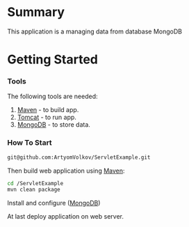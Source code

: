 # Summary

This application is a managing data from database MongoDB

# Getting Started

### Tools

The following tools are needed:

1. [Maven][] - to build app.
2. [Tomcat][] - to run app.
4. [MongoDB][] - to store data.

### How To Start

```bash
git@github.com:ArtyomVolkov/ServletExample.git
```

Then build web application using [Maven](http://maven.apache.org/):
```bash
cd /ServletExample
mvn clean package
```

Install and configure ([MongoDB][])

At last deploy application on web server.

[Maven]: http://maven.apache.org/
[Tomcat]: http://tomcat.apache.org/
[MongoDB]: http://www.mongodb.org/
